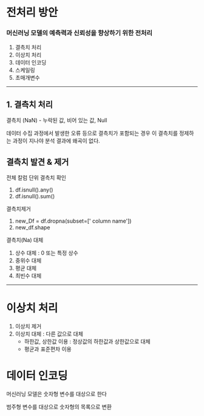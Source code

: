 # 전처리 방안

### 머신러닝 모델의 예측력과 신뢰성을 향상하기 위한 전처리
1. 결측치 처리
2. 이상치 처리
3. 데이터 인코딩
4. 스케일링
5. 초매개변수
***

## 1. 결측치 처리
결측치 (NaN) - 누락된 값, 비어 있는 값, Null

데이터 수집 과정에서 발생한 오류 등으로 결측치가 포함되는 경우 이 결측치를 정제하는 과정이 지나야 분석 결과에 왜곡이 없다. 

## 결측치 발견 & 제거
전체 칼럼 단위 결측치 확인
1. df.isnull().any()
2. df.isnull().sum() 

결측치제거
1. new_Df = df.dropna(subset=[' column name'])
2. new_df.shape

결측치(Na) 대체
1. 상수 대체 : 0 또는 특정 상수
2. 중위수 대체
3. 평균 대체
4. 최빈수 대체 

***
# 이상치 처리
1. 이상치 제거
2. 이상치 대체 : 다른 값으로 대체
     - 하한값, 상한값 이용 : 정상값의 하한값과 상한값으로 대체 
     - 평균과 표준편차 이용

# 데이터 인코딩 
머신러닝 모델은 숫자형 변수를 대상으로 한다 

범주형 변수를 대상으로 숫자형의 목록으로 변환



 
